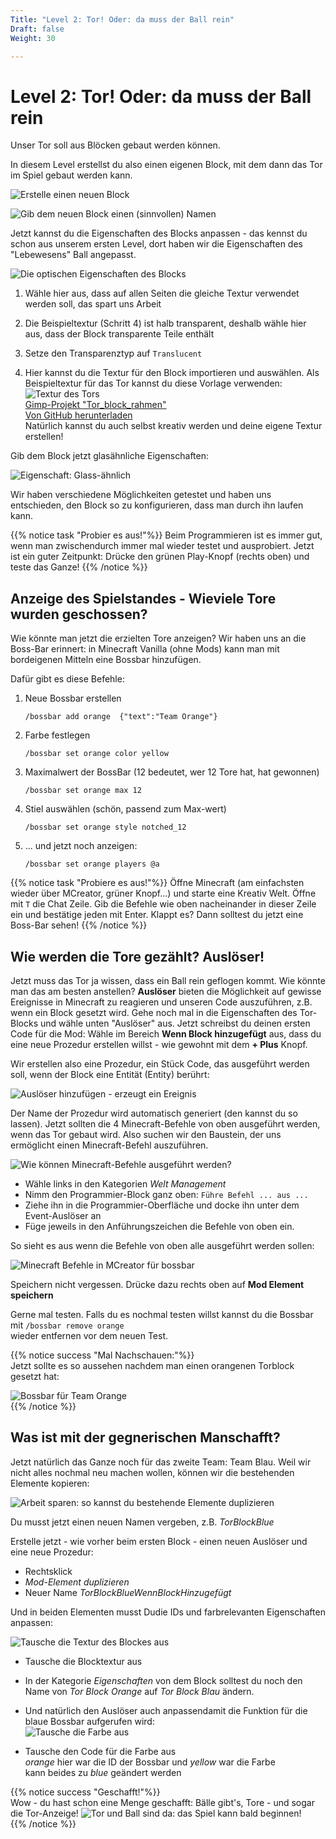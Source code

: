 ```yaml
---
Title: "Level 2: Tor! Oder: da muss der Ball rein"
Draft: false
Weight: 30

---
```



# Level 2: Tor! Oder: da muss der Ball rein

Unser Tor soll aus Blöcken gebaut werden können. 

In diesem Level erstellst du also einen eigenen Block, mit dem dann das Tor im Spiel gebaut werden kann.

![Erstelle einen neuen Block](block-erstellen-0.png)

![Gib dem neuen Block einen (sinnvollen) Namen](block-namen-geben.png)

Jetzt kannst du die Eigenschaften des Blocks anpassen - das kennst du schon aus unserem ersten Level, dort haben wir die Eigenschaften des "Lebewesens" Ball angepasst. 

![Die optischen Eigenschaften des Blocks](block-eigenschaften-optisch.png)

1. Wähle hier aus, dass auf allen Seiten die gleiche Textur verwendet werden soll, das spart uns Arbeit
2. Die Beispieltextur (Schritt 4) ist halb transparent, deshalb wähle hier aus, dass der Block transparente Teile enthält
3. Setze den Transparenztyp auf `Translucent`

4. Hier kannst du die Textur für den Block importieren und auswählen.
   Als Beispieltextur für das Tor kannst du diese Vorlage verwenden:  
   ![Textur des Tors](tor_block_orange.png)  
   [Gimp-Projekt "Tor_block_rahmen"](tor_block_rahmen.xcf)  
   [Von GitHub herunterladen](https://raw.githubusercontent.com/KidsLabDe/alpaka_ball_oer/main/03-tor-erstellen/tor_block_rahmen.xcf)  
   Natürlich kannst du auch selbst kreativ werden und deine eigene Textur erstellen!

Gib dem Block jetzt glasähnliche Eigenschaften:

![Eigenschaft: Glass-ähnlich](block-eigenschaften-glas.png)

Wir haben verschiedene Möglichkeiten getestet und haben uns entschieden, den Block so zu konfigurieren, dass man durch ihn laufen kann. 

{{% notice task "Probier es aus!"%}}
Beim Programmieren ist es immer gut, wenn man zwischendurch immer mal wieder testet und ausprobiert. Jetzt ist ein guter Zeitpunkt: Drücke den grünen Play-Knopf (rechts oben) und teste das Ganze!
{{% /notice %}}


## Anzeige des Spielstandes - Wieviele Tore wurden geschossen?

Wie könnte man jetzt die erzielten Tore anzeigen? Wir haben uns an die Boss-Bar erinnert: in Minecraft Vanilla (ohne Mods) kann man mit bordeigenen Mitteln eine Bossbar hinzufügen. 

Dafür gibt es diese Befehle: 

<!-- all those empty lines to help pandoc make the correct line breaks (i hope)-->
1. Neue Bossbar erstellen

   `/bossbar add orange  {"text":"Team Orange"}`

2. Farbe festlegen

   `/bossbar set orange color yellow`

3. Maximalwert der BossBar (12 bedeutet, wer 12 Tore hat, hat gewonnen)

   `/bossbar set orange max 12`

4. Stiel auswählen (schön, passend zum Max-wert)  

   `/bossbar set orange style notched_12`

5. ... und jetzt noch anzeigen:  

   `/bossbar set orange players @a`

{{% notice task "Probiere es aus!"%}}
Öffne Minecraft (am einfachsten wieder über MCreator, grüner Knopf...) und starte eine Kreativ Welt. Öffne mit `T` die Chat Zeile. Gib die Befehle wie oben nacheinander in dieser Zeile ein und bestätige jeden mit Enter. Klappt es? Dann solltest du jetzt eine Boss-Bar sehen! 
{{% /notice %}}

## Wie werden die Tore gezählt? Auslöser!
Jetzt muss das Tor ja wissen, dass ein Ball rein geflogen kommt. Wie könnte man das am besten anstellen? 
**Auslöser** bieten  die Möglichkeit auf gewisse Ereignisse in Minecraft zu reagieren und unseren Code auszuführen, z.B. wenn ein Block gesetzt wird. 
Gehe noch mal in die Eigenschaften des Tor-Blocks und wähle unten "Auslöser" aus.
Jetzt schreibst du deinen ersten Code für die Mod: Wähle im Bereich **Wenn Block hinzugefügt** aus, dass du eine neue Prozedur erstellen willst - wie gewohnt mit dem **+ Plus** Knopf.

Wir erstellen also eine Prozedur, ein Stück Code, das ausgeführt werden soll, wenn der Block eine Entität (Entity) berührt:

![Auslöser hinzufügen - erzeugt ein Ereignis](block-auslöser.png)

Der Name der Prozedur wird automatisch generiert (den kannst du so lassen).
Jetzt sollten die 4 Minecraft-Befehle von oben ausgeführt werden, wenn das Tor gebaut wird. Also suchen wir den Baustein, der uns ermöglicht einen Minecraft-Befehl auszuführen.

![Wie können Minecraft-Befehle ausgeführt werden?](prozedur-minecraft-befehl.png)

- Wähle links in den Kategorien *Welt Management* 
- Nimm den Programmier-Block ganz oben: `Führe Befehl ... aus ...`
- Ziehe ihn in die Programmier-Oberfläche und docke ihn unter dem Event-Auslöser an
- Füge jeweils in den Anführungszeichen die Befehle von oben ein.

So sieht es aus wenn die Befehle von oben alle ausgeführt werden sollen:

![Minecraft Befehle in MCreator für bossbar](code-torblock-setzen.png)

Speichern nicht vergessen. Drücke dazu rechts oben auf **Mod Element speichern**

Gerne mal testen. Falls du es nochmal testen willst kannst du die Bossbar mit 
`/bossbar remove orange`  
wieder entfernen vor dem neuen Test.

{{% notice success "Mal Nachschauen:"%}}  
Jetzt sollte es so aussehen nachdem man einen orangenen Torblock gesetzt hat:

![Bossbar für Team Orange](ingame-bossbar-orange.png)  
{{% /notice %}}


## Was ist mit der gegnerischen Manschafft? 
Jetzt natürlich das Ganze noch für das zweite Team: Team Blau.
Weil wir nicht alles nochmal neu machen wollen, können wir die bestehenden Elemente kopieren:

![Arbeit sparen: so kannst du bestehende Elemente duplizieren](element-duplizieren.png)

Du musst jetzt einen neuen Namen vergeben, z.B. *TorBlockBlue*   

Erstelle jetzt - wie vorher beim ersten Block - einen neuen Auslöser und eine neue Prozedur: 

- Rechtsklick
- *Mod-Element duplizieren*
- Neuer Name *TorBlockBlueWennBlockHinzugefügt*

Und in beiden Elementen musst Dudie IDs und farbrelevanten Eigenschaften anpassen:

![Tausche die Textur des Blockes aus](block-textur-austauschen.png)

- Tausche die Blocktextur aus
- In der Kategorie *Eigenschaften* von dem Block solltest du noch den Name von *Tor Block Orange* auf *Tor Block Blau* ändern.
- Und natürlich den Auslöser auch anpassendamit die Funktion für die blaue Bossbar aufgerufen wird:  
![Tausche die Farbe aus](code-farbe-austauschen.png)

- Tausche den Code für die Farbe aus  
  *orange* hier war die ID der Bossbar und *yellow* war die Farbe  
  kann beides zu *blue* geändert werden


{{% notice success "Geschafft!"%}}  
Wow - du hast schon eine Menge geschafft:
Bälle gibt's, Tore - und sogar die Tor-Anzeige!
![Tor und Ball sind da: das Spiel kann bald beginnen!](ingame-so-siehts-bis-jetzt-aus-2.png)  
{{% /notice %}}
